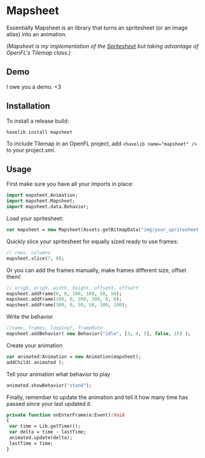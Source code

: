 # Mapsheet

Essentially Mapsheet is an library that turns an spritesheet (or an image atlas) into an animation.

_(Mapsheet is my implementation of the [Spritesheet](https://github.com/skylarkstudio/spritesheet) but taking advantage of OpenFL's Tilemap class.)_

## Demo

I owe you a demo. <3

## Installation

To install a release build:
	
	haxelib install mapsheet

To include Tilemap in an OpenFL project, add `<haxelib name="mapsheet" />` to your project.xml.

## Usage

First make sure you have all your imports in place:
```haxe
import mapsheet.Animation;
import mapsheet.Mapsheet;
import mapsheet.data.Behavior;
```

Load your spritesheet:
```haxe
var mapsheet = new Mapsheet(Assets.getBitmapData("img/your_spritesheet.png"));
```

Quickly slice your spritesheet for equally sized ready to use frames:
```haxe
// rows, columns
mapsheet.slice(7, 8);
```

Or you can add the frames manually, make frames different size, offset them!
```haxe
// origX, origY, width, height, offsetX, offsetY
mapsheet.addFrame(0, 0, 100, 100, 50, 50);
mapsheet.addFrame(100, 0, 200, 300, 0, 0);
mapsheet.addFrame(300, 0, 50, 50, 100, 100);
```

Write the behavior
```haxe
//name, frames, looping?, frameRate
mapsheet.addBehavior( new Behavior("idle", [3, 4, 5], false, 15) );
```

Create your animation
```haxe
var animated:Animation = new Animation(mapsheet);
addChild( animated );
```

Tell your animation what behavior to play
```haxe
animated.showBehavior("stand");
```

Finally, remember to update the animation and tell it how many time has passed since your last updated it.
```haxe
private function onEnterFrame(e:Event):Void
{
 var time = Lib.getTimer();
 var delta = time - lastTime;
 animated.update(delta);
 lastTime = time;
}
```
